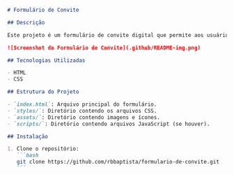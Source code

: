 <!-- @format -->

````markdown
# Formulário de Convite

## Descrição

Este projeto é um formulário de convite digital que permite aos usuários criar convites personalizados para eventos.

![Screenshot do Formulário de Convite](.github/README-img.png)

## Tecnologias Utilizadas

- HTML
- CSS

## Estrutura do Projeto

- `index.html`: Arquivo principal do formulário.
- `styles/`: Diretório contendo os arquivos CSS.
- `assets/`: Diretório contendo imagens e ícones.
- `scripts/`: Diretório contendo arquivos JavaScript (se houver).

## Instalação

1. Clone o repositório:
   ```bash
   git clone https://github.com/rbbaptista/formulario-de-convite.git
   ```
````
